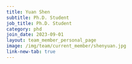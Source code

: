 ```yaml
---
title: Yuan Shen
subtitle: Ph.D. Student
job_title: Ph.D. Student
category: phd
join_date: 2023-09-01
layout: team_member_personal_page
image: /img/team/current_member/shenyuan.jpg
link-new-tab: true
---
```


